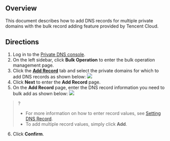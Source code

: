 ## Overview
This document describes how to add DNS records for multiple private domains with the bulk record adding feature provided by Tencent Cloud.

## Directions
1. Log in to the [Private DNS console](https://console.cloud.tencent.com/privatedns).    
2. On the left sidebar, click **Bulk Operation** to enter the bulk operation management page.
3. Click the **[Add Record](https://console.cloud.tencent.com/privatedns/batch/add_records)** tab and select the private domains for which to add DNS records as shown below:
![](https://qcloudimg.tencent-cloud.cn/raw/69aee38effe3a87bb91342359eba460c.png)
4. Click **Next** to enter the **Add Record** page.
5. On the **Add Record** page, enter the DNS record information you need to bulk add as shown below:
![](https://qcloudimg.tencent-cloud.cn/raw/18a8311f52023f780ae72975cab624b1.png)
>?
>- For more information on how to enter record values, see [Setting DNS Record](https://intl.cloud.tencent.com/document/product/1097/40568).
>- To add multiple record values, simply click **Add**.
6. Click **Confirm**.


